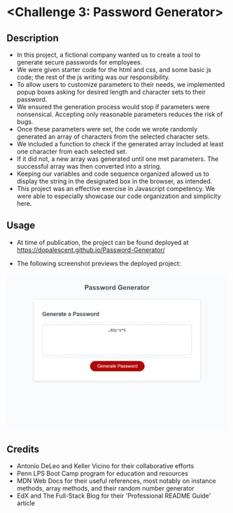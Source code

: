 # <Challenge 3: Password Generator>

## Description

- In this project, a fictional company wanted us to create a tool to generate secure passwords for employees.
- We were given starter code for the html and css, and some basic js code; the rest of the js writing was our responsibility.
- To allow users to customize parameters to their needs, we implemented popup boxes asking for desired length and character sets to their password.
- We ensured the generation process would stop if parameters were nonsensical. Accepting only reasonable parameters reduces the risk of bugs.
- Once these parameters were set, the code we wrote randomly generated an array of characters from the selected character sets.
- We included a function to check if the generated array included at least one character from each selected set.
- If it did not, a new array was generated until one met parameters. The successful array was then converted into a string.
- Keeping our variables and code sequence organized allowed us to display the string in the designated box in the browser, as intended.
- This project was an effective exercise in Javascript competency. We were able to especially showcase our code organization and simplicity here.

## Usage

- At time of publication, the project can be found deployed at https://dopalescent.github.io/Password-Generator/

- The following screenshot previews the deployed project:

![screenshot](./assets/images/passgen_screenshot.png)

## Credits

- Antonio DeLeo and Keller Vicino for their collaborative efforts
- Penn LPS Boot Camp program for education and resources
- MDN Web Docs for their useful references, most notably on instance methods, array methods, and their random number generator
- EdX and The Full-Stack Blog for their 'Professional README Guide' article